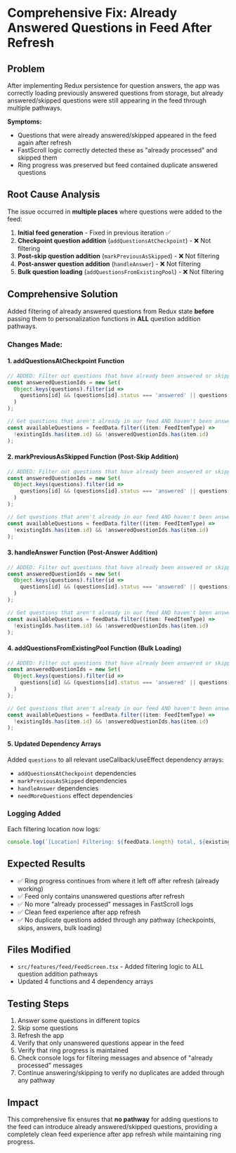 # Comprehensive Fix: Already Answered Questions in Feed After Refresh

## Problem
After implementing Redux persistence for question answers, the app was correctly loading previously answered questions from storage, but already answered/skipped questions were still appearing in the feed through multiple pathways.

**Symptoms:**
- Questions that were already answered/skipped appeared in the feed again after refresh
- FastScroll logic correctly detected these as "already processed" and skipped them
- Ring progress was preserved but feed contained duplicate answered questions

## Root Cause Analysis
The issue occurred in **multiple places** where questions were added to the feed:

1. **Initial feed generation** - Fixed in previous iteration ✅
2. **Checkpoint question addition** (`addQuestionsAtCheckpoint`) - ❌ Not filtering
3. **Post-skip question addition** (`markPreviousAsSkipped`) - ❌ Not filtering  
4. **Post-answer question addition** (`handleAnswer`) - ❌ Not filtering
5. **Bulk question loading** (`addQuestionsFromExistingPool`) - ❌ Not filtering

## Comprehensive Solution
Added filtering of already answered questions from Redux state **before** passing them to personalization functions in **ALL** question addition pathways.

### Changes Made:

#### 1. **addQuestionsAtCheckpoint Function**
```typescript
// ADDED: Filter out questions that have already been answered or skipped from Redux state
const answeredQuestionIds = new Set(
  Object.keys(questions).filter(id => 
    questions[id] && (questions[id].status === 'answered' || questions[id].status === 'skipped')
  )
);

// Get questions that aren't already in our feed AND haven't been answered/skipped
const availableQuestions = feedData.filter((item: FeedItemType) => 
  !existingIds.has(item.id) && !answeredQuestionIds.has(item.id)
);
```

#### 2. **markPreviousAsSkipped Function (Post-Skip Addition)**
```typescript
// ADDED: Filter out questions that have already been answered or skipped from Redux state
const answeredQuestionIds = new Set(
  Object.keys(questions).filter(id => 
    questions[id] && (questions[id].status === 'answered' || questions[id].status === 'skipped')
  )
);

// Get questions that aren't already in our feed AND haven't been answered/skipped
const availableQuestions = feedData.filter((item: FeedItemType) => 
  !existingIds.has(item.id) && !answeredQuestionIds.has(item.id)
);
```

#### 3. **handleAnswer Function (Post-Answer Addition)**
```typescript
// ADDED: Filter out questions that have already been answered or skipped from Redux state
const answeredQuestionIds = new Set(
  Object.keys(questions).filter(id => 
    questions[id] && (questions[id].status === 'answered' || questions[id].status === 'skipped')
  )
);

// Get questions that aren't already in our feed AND haven't been answered/skipped
const availableQuestions = feedData.filter((item: FeedItemType) => 
  !existingIds.has(item.id) && !answeredQuestionIds.has(item.id)
);
```

#### 4. **addQuestionsFromExistingPool Function (Bulk Loading)**
```typescript
// ADDED: Filter out questions that have already been answered or skipped from Redux state
const answeredQuestionIds = new Set(
  Object.keys(questions).filter(id => 
    questions[id] && (questions[id].status === 'answered' || questions[id].status === 'skipped')
  )
);

// Get questions that aren't already in our feed AND haven't been answered/skipped
const availableQuestions = feedData.filter((item: FeedItemType) => 
  !existingIds.has(item.id) && !answeredQuestionIds.has(item.id)
);
```

#### 5. **Updated Dependency Arrays**
Added `questions` to all relevant useCallback/useEffect dependency arrays:
- `addQuestionsAtCheckpoint` dependencies
- `markPreviousAsSkipped` dependencies  
- `handleAnswer` dependencies
- `needMoreQuestions` effect dependencies

### Logging Added
Each filtering location now logs:
```typescript
console.log(`[Location] Filtering: ${feedData.length} total, ${existingIds.size} in feed, ${answeredQuestionIds.size} answered/skipped, ${availableQuestions.length} available`);
```

## Expected Results
- ✅ Ring progress continues from where it left off after refresh (already working)
- ✅ Feed only contains unanswered questions after refresh
- ✅ No more "already processed" messages in FastScroll logs
- ✅ Clean feed experience after app refresh
- ✅ No duplicate questions added through any pathway (checkpoints, skips, answers, bulk loading)

## Files Modified
- `src/features/feed/FeedScreen.tsx` - Added filtering logic to ALL question addition pathways
- Updated 4 functions and 4 dependency arrays

## Testing Steps
1. Answer some questions in different topics
2. Skip some questions  
3. Refresh the app
4. Verify that only unanswered questions appear in the feed
5. Verify that ring progress is maintained
6. Check console logs for filtering messages and absence of "already processed" messages
7. Continue answering/skipping to verify no duplicates are added through any pathway

## Impact
This comprehensive fix ensures that **no pathway** for adding questions to the feed can introduce already answered/skipped questions, providing a completely clean feed experience after app refresh while maintaining ring progress. 